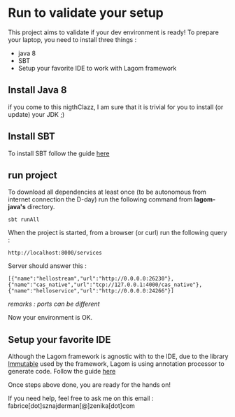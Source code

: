 # Run to validate your setup

This project aims to validate if your dev environment is ready!
To prepare your laptop, you need to install three things : 
 
 * java 8
 * SBT
 * Setup your favorite IDE to work with Lagom framework

## Install Java 8
if you come to this nigthClazz, I am sure that it is trivial for you to install (or update) your JDK ;)

## Install SBT

To install SBT follow the guide [here](http://www.scala-sbt.org/release/docs/Setup.html)

## run project
To download all dependencies at least once (to be autonomous from internet connection the D-day) run the following command from **lagom-java's** directory.

    sbt runAll

When the project is started, from a browser (or curl) run the following query : 

    http://localhost:8000/services
  
Server should answer this : 

    [{"name":"hellostream","url":"http://0.0.0.0:26230"},{"name":"cas_native","url":"tcp://127.0.0.1:4000/cas_native"},{"name":"helloservice","url":"http://0.0.0.0:24266"}]

*remarks : ports can be different*

Now your environment is OK.

## Setup your favorite IDE
Although the Lagom framework is agnostic with to the IDE, due to the library [Immutable](http://immutables.github.io/) used by the framework, Lagom is using  annotation processor to generate code. 
Follow the guide [here](http://www.lagomframework.com/documentation/1.0.x/ImmutablesInIDEs.html)


Once steps above done, you are ready for the hands on!

If you need help, feel free to ask me on this email : fabrice[dot]sznajderman[@]zenika[dot]com
